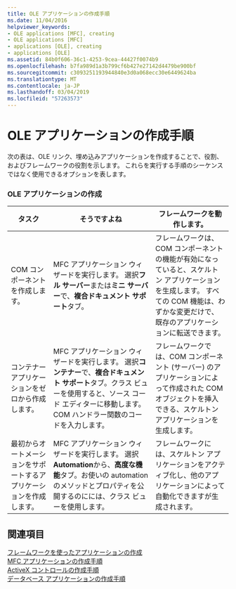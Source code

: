 ```yaml
---
title: OLE アプリケーションの作成手順
ms.date: 11/04/2016
helpviewer_keywords:
- OLE applications [MFC], creating
- OLE applications [MFC]
- applications [OLE], creating
- applications [OLE]
ms.assetid: 84b0f606-36c1-4253-9cea-44427f0074b9
ms.openlocfilehash: b7fa989d1a3b799cf6b427e27142d4479be900bf
ms.sourcegitcommit: c3093251193944840e3d0a068ecc30e6449624ba
ms.translationtype: MT
ms.contentlocale: ja-JP
ms.lasthandoff: 03/04/2019
ms.locfileid: "57263573"
---
```

# <a name="sequence-of-operations-for-creating-ole-applications"></a>OLE アプリケーションの作成手順

次の表は、OLE リンク、埋め込みアプリケーションを作成することで、役割、およびフレームワークの役割を示します。 これらを実行する手順のシーケンスではなく使用できるオプションを表します。

### <a name="creating-ole-applications"></a>OLE アプリケーションの作成

|タスク|そうですよね|フレームワークを動作します。|
|----------|------------|------------------------|
|COM コンポーネントを作成します。|MFC アプリケーション ウィザードを実行します。 選択**フル サーバー**または**ミニ サーバー**で、**複合ドキュメント サポート**タブ。|フレームワークは、COM コンポーネントの機能が有効になっていると、スケルトン アプリケーションを生成します。 すべての COM 機能は、わずかな変更だけで、既存のアプリケーションに転送できます。|
|コンテナー アプリケーションをゼロから作成します。|MFC アプリケーション ウィザードを実行します。 選択**コンテナー**で、**複合ドキュメント サポート**タブ。クラス ビューを使用すると、ソース コード エディターに移動します。 COM ハンドラー関数のコードを入力します。|フレームワークでは、COM コンポーネント (サーバー) のアプリケーションによって作成された COM オブジェクトを挿入できる、スケルトン アプリケーションを生成します。|
|最初からオートメーションをサポートするアプリケーションを作成します。|MFC アプリケーション ウィザードを実行します。 選択**Automation**から、**高度な機能**タブ。お使いの automation のメソッドとプロパティを公開するのにには、クラス ビューを使用します。|フレームワークには、スケルトン アプリケーションをアクティブ化し、他のアプリケーションによって自動化できますが生成されます。|

## <a name="see-also"></a>関連項目

[フレームワークを使ったアプリケーションの作成](../mfc/building-on-the-framework.md)<br/>
[MFC アプリケーションの作成手順](../mfc/sequence-of-operations-for-building-mfc-applications.md)<br/>
[ActiveX コントロールの作成手順](../mfc/sequence-of-operations-for-creating-activex-controls.md)<br/>
[データベース アプリケーションの作成手順](../mfc/sequence-of-operations-for-creating-database-applications.md)
